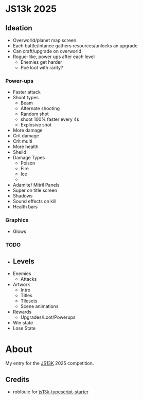 # JS13k 2025

## Ideation

- Overworld/planet map screen
- Each battle/intance gathers resources/unlocks an upgrade
- Can craft/upgrade on overworld
- Rogue-like, power ups after each level
  - Enemies get harder
  - Poe loot with rarity?

### Power-ups

- Faster attack
- Shoot types
  - Beam
  - Alternate shooting
  - Random shot
  - shoot 100% faster every 4s
  - Explosive shot
- More damage
- Crit damage
- Crit multi
- More health
- Sheild
- Damage Types
  - Poison
  - Fire
  - Ice
  -
- Adamite/ Mitril Panels
- Super on title screen
- Shadows
- Sound effects on kill
- Health bars

### Graphics

- Glows

### TODO

- ## Levels
- Enemies
  - Attacks
- Artwork
  - Intro
  - Titles
  - Tilesets
  - Scene animations
- Rewards
  - Upgrades/Loot/Powerups
- Win state
- Lose State

# About

My entry for the [JS13K](https://js13kgames.com/) 2025 competition.

## Credits

- roblouie for [js13k-typescript-starter](https://github.com/roblouie/js13k-typescript-starter)
